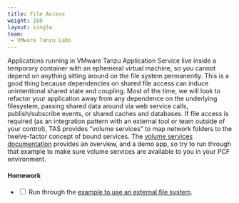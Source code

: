 ```yaml
---
title: File Access
weight: 160
layout: single
team:
 - VMware Tanzu Labs
---
```


Applications running in VMware Tanzu Application Service live inside a temporary container with an ephemeral virtual machine, so you cannot depend on anything sitting around on the file system permanently. This is a good thing because dependencies on shared file access can induce unintentional shared state and coupling. Most of the time, we will look to refactor your application away from any dependence on the underlying filesystem, passing shared data around via web service calls, publish/subscribe events, or shared caches and databases. If file access is required (as an integration pattern with an external tool or team outside of your control), TAS provides “volume services” to map network folders to the twelve-factor concept of bound services. The [volume services documentation](https://docs.pivotal.io/application-service/2-11/devguide/services/using-vol-services.html) provides an overview, and a demo app, so try to run through that example to make sure volume services are available to you in your PCF environment.


#### Homework

- <input type="checkbox"> Run through the [example to use an external file system](https://docs.pivotal.io/application-service/2-11/devguide/services/using-vol-services.html).

